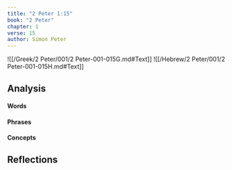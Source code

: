 ```yaml
---
title: "2 Peter 1:15"
book: "2 Peter"
chapter: 1
verse: 15
author: Simon Peter
---
```

![[/Greek/2 Peter/001/2 Peter-001-015G.md#Text]]
![[/Hebrew/2 Peter/001/2 Peter-001-015H.md#Text]]

## Analysis

#### Words

#### Phrases

#### Concepts

## Reflections
